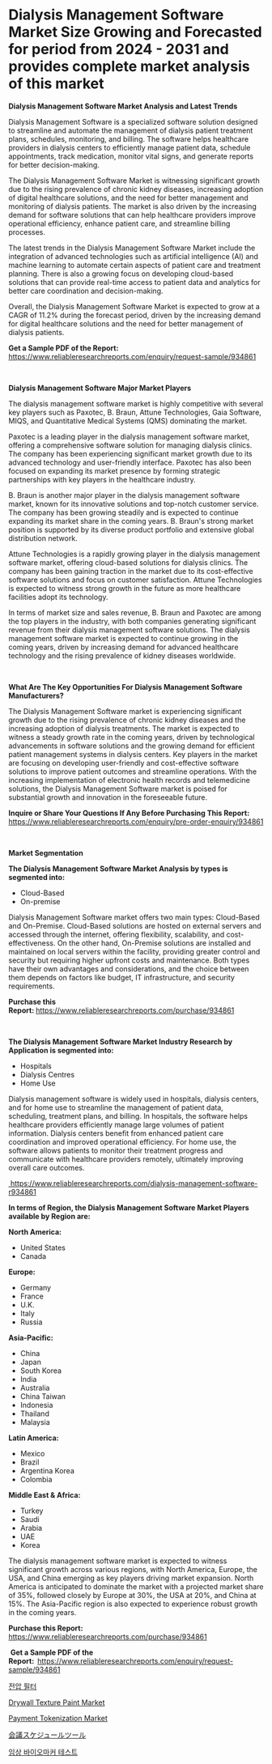 <p><h1>Dialysis Management Software Market Size Growing and Forecasted for period from 2024 - 2031 and provides complete market analysis of this market</h1></p><p><strong>Dialysis Management Software Market Analysis and Latest Trends</strong></p>
<p><p>Dialysis Management Software is a specialized software solution designed to streamline and automate the management of dialysis patient treatment plans, schedules, monitoring, and billing. The software helps healthcare providers in dialysis centers to efficiently manage patient data, schedule appointments, track medication, monitor vital signs, and generate reports for better decision-making.</p><p>The Dialysis Management Software Market is witnessing significant growth due to the rising prevalence of chronic kidney diseases, increasing adoption of digital healthcare solutions, and the need for better management and monitoring of dialysis patients. The market is also driven by the increasing demand for software solutions that can help healthcare providers improve operational efficiency, enhance patient care, and streamline billing processes.</p><p>The latest trends in the Dialysis Management Software Market include the integration of advanced technologies such as artificial intelligence (AI) and machine learning to automate certain aspects of patient care and treatment planning. There is also a growing focus on developing cloud-based solutions that can provide real-time access to patient data and analytics for better care coordination and decision-making.</p><p>Overall, the Dialysis Management Software Market is expected to grow at a CAGR of 11.2% during the forecast period, driven by the increasing demand for digital healthcare solutions and the need for better management of dialysis patients.</p></p>
<p><strong>Get a Sample PDF of the Report:&nbsp;</strong> <a href="https://www.reliableresearchreports.com/enquiry/request-sample/934861">https://www.reliableresearchreports.com/enquiry/request-sample/934861</a></p>
<p>&nbsp;</p>
<p><strong>Dialysis Management Software Major Market Players</strong></p>
<p><p>The dialysis management software market is highly competitive with several key players such as Paxotec, B. Braun, Attune Technologies, Gaia Software, MIQS, and Quantitative Medical Systems (QMS) dominating the market.</p><p>Paxotec is a leading player in the dialysis management software market, offering a comprehensive software solution for managing dialysis clinics. The company has been experiencing significant market growth due to its advanced technology and user-friendly interface. Paxotec has also been focused on expanding its market presence by forming strategic partnerships with key players in the healthcare industry.</p><p>B. Braun is another major player in the dialysis management software market, known for its innovative solutions and top-notch customer service. The company has been growing steadily and is expected to continue expanding its market share in the coming years. B. Braun's strong market position is supported by its diverse product portfolio and extensive global distribution network.</p><p>Attune Technologies is a rapidly growing player in the dialysis management software market, offering cloud-based solutions for dialysis clinics. The company has been gaining traction in the market due to its cost-effective software solutions and focus on customer satisfaction. Attune Technologies is expected to witness strong growth in the future as more healthcare facilities adopt its technology.</p><p>In terms of market size and sales revenue, B. Braun and Paxotec are among the top players in the industry, with both companies generating significant revenue from their dialysis management software solutions. The dialysis management software market is expected to continue growing in the coming years, driven by increasing demand for advanced healthcare technology and the rising prevalence of kidney diseases worldwide.</p></p>
<p>&nbsp;</p>
<p><strong>What Are The Key Opportunities For Dialysis Management Software Manufacturers?</strong></p>
<p><p>The Dialysis Management Software market is experiencing significant growth due to the rising prevalence of chronic kidney diseases and the increasing adoption of dialysis treatments. The market is expected to witness a steady growth rate in the coming years, driven by technological advancements in software solutions and the growing demand for efficient patient management systems in dialysis centers. Key players in the market are focusing on developing user-friendly and cost-effective software solutions to improve patient outcomes and streamline operations. With the increasing implementation of electronic health records and telemedicine solutions, the Dialysis Management Software market is poised for substantial growth and innovation in the foreseeable future.</p></p>
<p><strong>Inquire or Share Your Questions If Any Before Purchasing This Report:</strong> <a href="https://www.reliableresearchreports.com/enquiry/pre-order-enquiry/934861">https://www.reliableresearchreports.com/enquiry/pre-order-enquiry/934861</a></p>
<p>&nbsp;</p>
<p><strong>Market Segmentation</strong></p>
<p><strong>The Dialysis Management Software Market Analysis by types is segmented into:</strong></p>
<p><ul><li>Cloud-Based</li><li>On-premise</li></ul></p>
<p><p>Dialysis Management Software market offers two main types: Cloud-Based and On-Premise. Cloud-Based solutions are hosted on external servers and accessed through the internet, offering flexibility, scalability, and cost-effectiveness. On the other hand, On-Premise solutions are installed and maintained on local servers within the facility, providing greater control and security but requiring higher upfront costs and maintenance. Both types have their own advantages and considerations, and the choice between them depends on factors like budget, IT infrastructure, and security requirements.</p></p>
<p><strong>Purchase this Report:&nbsp;</strong><a href="https://www.reliableresearchreports.com/purchase/934861">https://www.reliableresearchreports.com/purchase/934861</a></p>
<p>&nbsp;</p>
<p><strong>The Dialysis Management Software Market Industry Research by Application is segmented into:</strong></p>
<p><ul><li>Hospitals</li><li>Dialysis Centres</li><li>Home Use</li></ul></p>
<p><p>Dialysis management software is widely used in hospitals, dialysis centers, and for home use to streamline the management of patient data, scheduling, treatment plans, and billing. In hospitals, the software helps healthcare providers efficiently manage large volumes of patient information. Dialysis centers benefit from enhanced patient care coordination and improved operational efficiency. For home use, the software allows patients to monitor their treatment progress and communicate with healthcare providers remotely, ultimately improving overall care outcomes.</p></p>
<p><a href="https://www.reliableresearchreports.com/dialysis-management-software-r934861">&nbsp;https://www.reliableresearchreports.com/dialysis-management-software-r934861</a></p>
<p><strong>In terms of Region, the Dialysis Management Software Market Players available by Region are:</strong></p>
<p>
    <p> <strong> North America: </strong>
        <ul>
            <li>United States</li>
            <li>Canada</li>
        </ul>
        </p> 
    <p> <strong> Europe: </strong>
        <ul>
            <li>Germany</li>
            <li>France</li>
            <li>U.K.</li>
            <li>Italy</li>
            <li>Russia</li>
        </ul>
        </p> 
    <p> <strong> Asia-Pacific: </strong>
        <ul>
            <li>China</li>
            <li>Japan</li>
            <li>South Korea</li>
            <li>India</li>
            <li>Australia</li>
            <li>China Taiwan</li>
            <li>Indonesia</li>
            <li>Thailand</li>
            <li>Malaysia</li>
        </ul>
        </p> 
    <p> <strong> Latin America: </strong>
        <ul>
            <li>Mexico</li>
            <li>Brazil</li>
            <li>Argentina Korea</li>
            <li>Colombia</li>
        </ul>
        </p> 
    <p> <strong> Middle East & Africa: </strong>
        <ul>
            <li>Turkey</li>
            <li>Saudi</li>
            <li>Arabia</li>
            <li>UAE</li>
            <li>Korea</li>
        </ul>
    </p>
    </p>
<p><p>The dialysis management software market is expected to witness significant growth across various regions, with North America, Europe, the USA, and China emerging as key players driving market expansion. North America is anticipated to dominate the market with a projected market share of 35%, followed closely by Europe at 30%, the USA at 20%, and China at 15%. The Asia-Pacific region is also expected to experience robust growth in the coming years.</p></p>
<p><strong>Purchase this Report: </strong><a href="https://www.reliableresearchreports.com/purchase/934861">https://www.reliableresearchreports.com/purchase/934861</a></p>
<p>&nbsp;<strong>Get a Sample PDF of the Report:&nbsp;&nbsp;</strong><a href="https://www.reliableresearchreports.com/enquiry/request-sample/934861">https://www.reliableresearchreports.com/enquiry/request-sample/934861</a></p>
<p><strong></strong></p>
<p><p><a href="https://medium.com/@kennayundt/%EC%A0%84%EC%95%95-%ED%95%84%ED%84%B0-%EC%8B%9C%EC%9E%A5-%EC%84%B1%EA%B3%B5%EC%A0%81%EC%9D%B8-%EB%B9%84%EC%A6%88%EB%8B%88%EC%8A%A4-%EC%A0%84%EB%9E%B5%EC%9D%98-%EC%97%B4%EC%87%A0-2031%EB%85%84%EA%B9%8C%EC%A7%80-%EC%98%88%EC%B8%A1-c76c64d8fca7">전압 필터</a></p><p><a href="https://www.linkedin.com/pulse/drywall-texture-paint-market-analysis-sze-forecasted-period-wbjte">Drywall Texture Paint Market</a></p><p><a href="https://www.linkedin.com/pulse/payment-tokenization-market-share-evolution-growth-trends-g0lbe">Payment Tokenization Market</a></p><p><a href="https://medium.com/@jarrellroob/%E4%BC%9A%E8%AD%B0%E3%81%AE%E3%82%B9%E3%82%B1%E3%82%B8%E3%83%A5%E3%83%BC%E3%83%AA%E3%83%B3%E3%82%B0%E3%83%84%E3%83%BC%E3%83%AB%E5%B8%82%E5%A0%B4%E3%81%AE%E3%83%A1%E3%83%88%E3%83%AA%E3%82%AF%E3%82%B9%E3%82%92%E8%A7%A3%E8%AA%AD%E3%81%99%E3%82%8B-%E5%B8%82%E5%A0%B4%E3%82%B7%E3%82%A7%E3%82%A2-%E3%83%88%E3%83%AC%E3%83%B3%E3%83%89-%E6%88%90%E9%95%B7%E3%83%91%E3%82%BF%E3%83%BC%E3%83%B3-8a8d218bf63a">会議スケジュールツール</a></p><p><a href="https://medium.com/@dandier2003/%EC%9E%84%EC%83%81-%EC%83%9D%EB%AC%BC-%EC%9D%B8%EC%A7%80-%ED%85%8C%EC%8A%A4%ED%8A%B8-%EC%8B%9C%EC%9E%A5-%EC%A7%80%ED%91%9C-%ED%95%B4%EB%8F%85-%EC%8B%9C%EC%9E%A5-%EC%A0%90%EC%9C%A0%EC%9C%A8-%ED%8A%B8%EB%A0%8C%EB%93%9C-%EB%B0%8F-%EC%84%B1%EC%9E%A5-%ED%8C%A8%ED%84%B4-5abaa5c59887">임상 바이오마커 테스트</a></p></p>